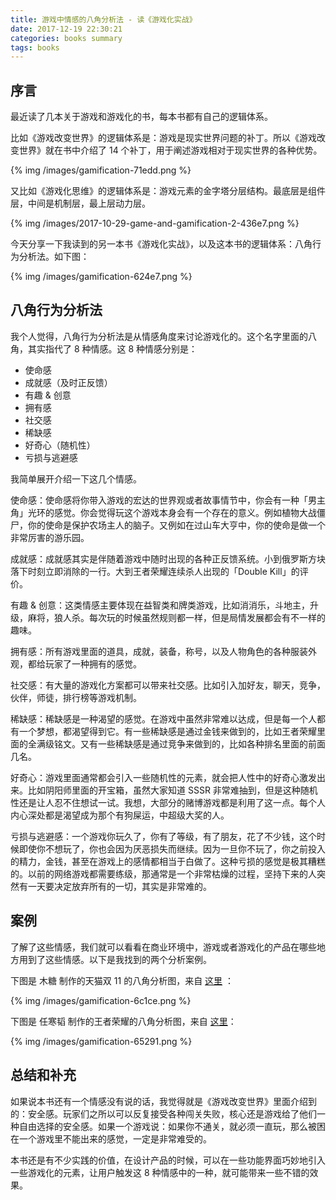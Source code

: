 ```yaml
---
title: 游戏中情感的八角分析法 - 读《游戏化实战》
date: 2017-12-19 22:30:21
categories: books summary
tags: books
---
```


## 序言

最近读了几本关于游戏和游戏化的书，每本书都有自己的逻辑体系。

比如《游戏改变世界》的逻辑体系是：游戏是现实世界问题的补丁。所以《游戏改变世界》就在书中介绍了 14 个补丁，用于阐述游戏相对于现实世界的各种优势。

{% img /images/gamification-71edd.png %}

又比如《游戏化思维》的逻辑体系是：游戏元素的金字塔分层结构。最底层是组件层，中间是机制层，最上层动力层。

{% img /images/2017-10-29-game-and-gamification-2-436e7.png  %}

今天分享一下我读到的另一本书《游戏化实战》，以及这本书的逻辑体系：八角行为分析法。如下图：

{% img /images/gamification-624e7.png %}

## 八角行为分析法

我个人觉得，八角行为分析法是从情感角度来讨论游戏化的。这个名字里面的八角，其实指代了 8 种情感。这 8 种情感分别是：

 - 使命感
 - 成就感（及时正反馈）
 - 有趣 & 创意
 - 拥有感
 - 社交感
 - 稀缺感
 - 好奇心（随机性）
 - 亏损与逃避感

我简单展开介绍一下这几个情感。

使命感：使命感将你带入游戏的宏达的世界观或者故事情节中，你会有一种「男主角」光环的感觉。你会觉得玩这个游戏本身会有一个存在的意义。例如植物大战僵尸，你的使命是保护农场主人的脑子。又例如在过山车大亨中，你的使命是做一个非常厉害的游乐园。

成就感：成就感其实是伴随着游戏中随时出现的各种正反馈系统。小到俄罗斯方块落下时刻立即消除的一行。大到王者荣耀连续杀人出现的「Double Kill」的评价。

有趣 & 创意：这类情感主要体现在益智类和牌类游戏，比如消消乐，斗地主，升级，麻将，狼人杀。每次玩的时候虽然规则都一样，但是局情发展都会有不一样的趣味。

拥有感：所有游戏里面的道具，成就，装备，称号，以及人物角色的各种服装外观，都给玩家了一种拥有的感觉。

社交感：有大量的游戏化方案都可以带来社交感。比如引入加好友，聊天，竞争，伙伴，师徒，排行榜等游戏机制。

稀缺感：稀缺感是一种渴望的感觉。在游戏中虽然非常难以达成，但是每一个人都有一个梦想，都渴望得到它。有一些稀缺感是通过金钱来做到的，比如王者荣耀里面的全满级铭文。又有一些稀缺感是通过竞争来做到的，比如各种排名里面的前面几名。

好奇心：游戏里面通常都会引入一些随机性的元素，就会把人性中的好奇心激发出来。比如阴阳师里面的开宝箱，虽然大家知道 SSSR 非常难抽到，但是这种随机性还是让人忍不住想试一试。我想，大部分的赌博游戏都是利用了这一点。每个人内心深处都是渴望成为那个有狗屎运，中超级大奖的人。

亏损与逃避感：一个游戏你玩久了，你有了等级，有了朋友，花了不少钱，这个时候即使你不想玩了，你也会因为厌恶损失而继续。因为一旦你不玩了，你之前投入的精力，金钱，甚至在游戏上的感情都相当于白做了。这种亏损的感觉是极其糟糕的。以前的网络游戏都需要练级，那通常是一个非常枯燥的过程，坚持下来的人突然有一天要决定放弃所有的一切，其实是非常难的。

## 案例

了解了这些情感，我们就可以看看在商业环境中，游戏或者游戏化的产品在哪些地方用到了这些情感。以下是我找到的两个分析案例。

下图是 木糖 制作的天猫双 11 的八角分析图，来自 [这里](http://www.woshipm.com/operate/833536.html) ：

{% img /images/gamification-6c1ce.png %}

下图是 任寒韬 制作的王者荣耀的八角分析图，来自 [这里](http://www.woshipm.com/pd/829609.html)：

{% img /images/gamification-65291.png %}

## 总结和补充

如果说本书还有一个情感没有说的话，我觉得就是《游戏改变世界》里面介绍到的：安全感。玩家们之所以可以反复接受各种闯关失败，核心还是游戏给了他们一种自由选择的安全感。如果一个游戏说：如果你不通关，就必须一直玩，那么被困在一个游戏里不能出来的感觉，一定是非常难受的。

本书还是有不少实践的价值，在设计产品的时候，可以在一些功能界面巧妙地引入一些游戏化的元素，让用户触发这 8 种情感中的一种，就可能带来一些不错的效果。